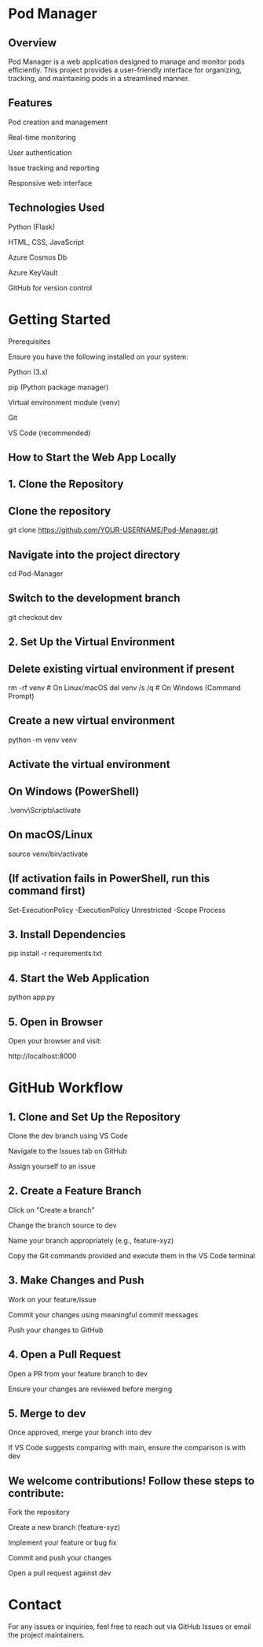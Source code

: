 # Pod Manager

## Overview

Pod Manager is a web application designed to manage and monitor pods efficiently. This project provides a user-friendly interface for organizing, tracking, and maintaining pods in a streamlined manner.

## Features

Pod creation and management

Real-time monitoring

User authentication

Issue tracking and reporting

Responsive web interface

## Technologies Used

Python (Flask)

HTML, CSS, JavaScript

Azure Cosmos Db

Azure KeyVault

GitHub for version control

# Getting Started

Prerequisites

Ensure you have the following installed on your system:

Python (3.x)

pip (Python package manager)

Virtual environment module (venv)

Git

VS Code (recommended)

## How to Start the Web App Locally

## 1. Clone the Repository

## Clone the repository
git clone https://github.com/YOUR-USERNAME/Pod-Manager.git

## Navigate into the project directory
cd Pod-Manager

## Switch to the development branch
git checkout dev

## 2. Set Up the Virtual Environment

## Delete existing virtual environment if present
rm -rf venv  # On Linux/macOS
del venv /s /q  # On Windows (Command Prompt)

## Create a new virtual environment
python -m venv venv

## Activate the virtual environment
## On Windows (PowerShell)
.\venv\Scripts\activate
## On macOS/Linux
source venv/bin/activate

## (If activation fails in PowerShell, run this command first)
Set-ExecutionPolicy -ExecutionPolicy Unrestricted -Scope Process

## 3. Install Dependencies

pip install -r requirements.txt

## 4. Start the Web Application

python app.py

## 5. Open in Browser

Open your browser and visit:

http://localhost:8000

# GitHub Workflow

## 1. Clone and Set Up the Repository

Clone the dev branch using VS Code

Navigate to the Issues tab on GitHub

Assign yourself to an issue

## 2. Create a Feature Branch

Click on "Create a branch"

Change the branch source to dev

Name your branch appropriately (e.g., feature-xyz)

Copy the Git commands provided and execute them in the VS Code terminal

## 3. Make Changes and Push

Work on your feature/issue

Commit your changes using meaningful commit messages

Push your changes to GitHub

## 4. Open a Pull Request

Open a PR from your feature branch to dev

Ensure your changes are reviewed before merging

## 5. Merge to dev

Once approved, merge your branch into dev

If VS Code suggests comparing with main, ensure the comparison is with dev

## We welcome contributions! Follow these steps to contribute:

Fork the repository

Create a new branch (feature-xyz)

Implement your feature or bug fix

Commit and push your changes

Open a pull request against dev

# Contact

For any issues or inquiries, feel free to reach out via GitHub Issues or email the project maintainers.

